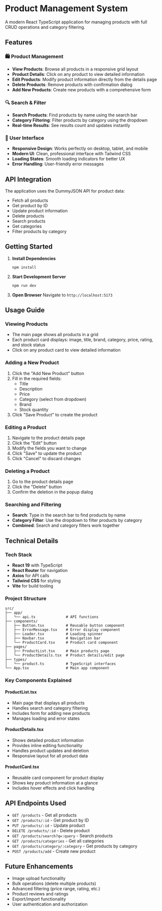 # Product Management System

A modern React TypeScript application for managing products with full CRUD operations and category filtering.

## Features

### 🛍️ Product Management
- **View Products**: Browse all products in a responsive grid layout
- **Product Details**: Click on any product to view detailed information
- **Edit Products**: Modify product information directly from the details page
- **Delete Products**: Remove products with confirmation dialog
- **Add New Products**: Create new products with a comprehensive form

### 🔍 Search & Filter
- **Search Products**: Find products by name using the search bar
- **Category Filtering**: Filter products by category using the dropdown
- **Real-time Results**: See results count and updates instantly

### 🎨 User Interface
- **Responsive Design**: Works perfectly on desktop, tablet, and mobile
- **Modern UI**: Clean, professional interface with Tailwind CSS
- **Loading States**: Smooth loading indicators for better UX
- **Error Handling**: User-friendly error messages

## API Integration

The application uses the DummyJSON API for product data:
- Fetch all products
- Get product by ID
- Update product information
- Delete products
- Search products
- Get categories
- Filter products by category

## Getting Started

1. **Install Dependencies**
   ```bash
   npm install
   ```

2. **Start Development Server**
   ```bash
   npm run dev
   ```

3. **Open Browser**
   Navigate to `http://localhost:5173`

## Usage Guide

### Viewing Products
- The main page shows all products in a grid
- Each product card displays: image, title, brand, category, price, rating, and stock status
- Click on any product card to view detailed information

### Adding a New Product
1. Click the "Add New Product" button
2. Fill in the required fields:
   - Title
   - Description
   - Price
   - Category (select from dropdown)
   - Brand
   - Stock quantity
3. Click "Save Product" to create the product

### Editing a Product
1. Navigate to the product details page
2. Click the "Edit" button
3. Modify the fields you want to change
4. Click "Save" to update the product
5. Click "Cancel" to discard changes

### Deleting a Product
1. Go to the product details page
2. Click the "Delete" button
3. Confirm the deletion in the popup dialog

### Searching and Filtering
- **Search**: Type in the search bar to find products by name
- **Category Filter**: Use the dropdown to filter products by category
- **Combined**: Search and category filters work together

## Technical Details

### Tech Stack
- **React 19** with TypeScript
- **React Router** for navigation
- **Axios** for API calls
- **Tailwind CSS** for styling
- **Vite** for build tooling

### Project Structure
```
src/
├── app/
│   └── api.ts              # API functions
├── components/
│   ├── Button.tsx          # Reusable button component
│   ├── ErrorMessage.tsx    # Error display component
│   ├── Loader.tsx          # Loading spinner
│   ├── Navbar.tsx          # Navigation bar
│   └── ProductCard.tsx     # Product card component
├── pages/
│   ├── ProductList.tsx     # Main products page
│   └── ProductDetails.tsx  # Product details/edit page
├── types/
│   └── product.ts          # TypeScript interfaces
└── App.tsx                 # Main app component
```

### Key Components Explained

#### ProductList.tsx
- Main page that displays all products
- Handles search and category filtering
- Includes form for adding new products
- Manages loading and error states

#### ProductDetails.tsx
- Shows detailed product information
- Provides inline editing functionality
- Handles product updates and deletion
- Responsive layout for all product data

#### ProductCard.tsx
- Reusable card component for product display
- Shows key product information at a glance
- Includes hover effects and click handling

## API Endpoints Used

- `GET /products` - Get all products
- `GET /products/:id` - Get product by ID
- `PUT /products/:id` - Update product
- `DELETE /products/:id` - Delete product
- `GET /products/search?q=:query` - Search products
- `GET /products/categories` - Get all categories
- `GET /products/category/:category` - Get products by category
- `POST /products/add` - Create new product

## Future Enhancements

- Image upload functionality
- Bulk operations (delete multiple products)
- Advanced filtering (price range, rating, etc.)
- Product reviews and ratings
- Export/import functionality
- User authentication and authorization
